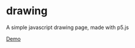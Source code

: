 # drawing
A simple javascript drawing page, made with p5.js

[Demo](https://vukdz.github.io/drawing/)
